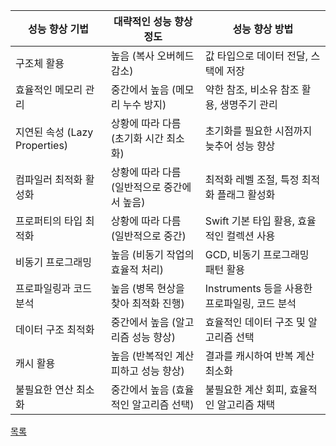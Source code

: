| 성능 향상 기법                        | 대략적인 성능 향상 정도                | 성능 향상 방법                              |
|-------------------------------------|-------------------------------------|------------------------------------------|
| 구조체 활용                           | 높음 (복사 오버헤드 감소)               | 값 타입으로 데이터 전달, 스택에 저장                 |
| 효율적인 메모리 관리                  | 중간에서 높음 (메모리 누수 방지)           | 약한 참조, 비소유 참조 활용, 생명주기 관리              |
| 지연된 속성 (Lazy Properties)         | 상황에 따라 다름 (초기화 시간 최소화)       | 초기화를 필요한 시점까지 늦추어 성능 향상                  |
| 컴파일러 최적화 활성화                | 상황에 따라 다름 (일반적으로 중간에서 높음) | 최적화 레벨 조절, 특정 최적화 플래그 활성화             |
| 프로퍼티의 타입 최적화                | 상황에 따라 다름 (일반적으로 중간)         | Swift 기본 타입 활용, 효율적인 컬렉션 사용               |
| 비동기 프로그래밍                    | 높음 (비동기 작업의 효율적 처리)           | GCD, 비동기 프로그래밍 패턴 활용                    |
| 프로파일링과 코드 분석                | 높음 (병목 현상을 찾아 최적화 진행)        | Instruments 등을 사용한 프로파일링, 코드 분석             |
| 데이터 구조 최적화                   | 중간에서 높음 (알고리즘 성능 향상)         | 효율적인 데이터 구조 및 알고리즘 선택                  |
| 캐시 활용                            | 높음 (반복적인 계산 피하고 성능 향상)      | 결과를 캐시하여 반복 계산 최소화                     |
| 불필요한 연산 최소화                  | 중간에서 높음 (효율적인 알고리즘 선택)       | 불필요한 계산 회피, 효율적인 알고리즘 채택                |

[목록](../README_link.md)